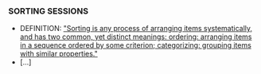 ### SORTING SESSIONS
* DEFINITION: ["Sorting is any process of arranging items systematically, and has two common, yet distinct meanings:
ordering: arranging items in a sequence ordered by some criterion;
categorizing: grouping items with similar properties."](https://en.wikipedia.org/wiki/Sorting)
* [...]
